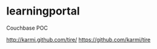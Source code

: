 learningportal
==============

Couchbase POC


http://karmi.github.com/tire/
https://github.com/karmi/tire

